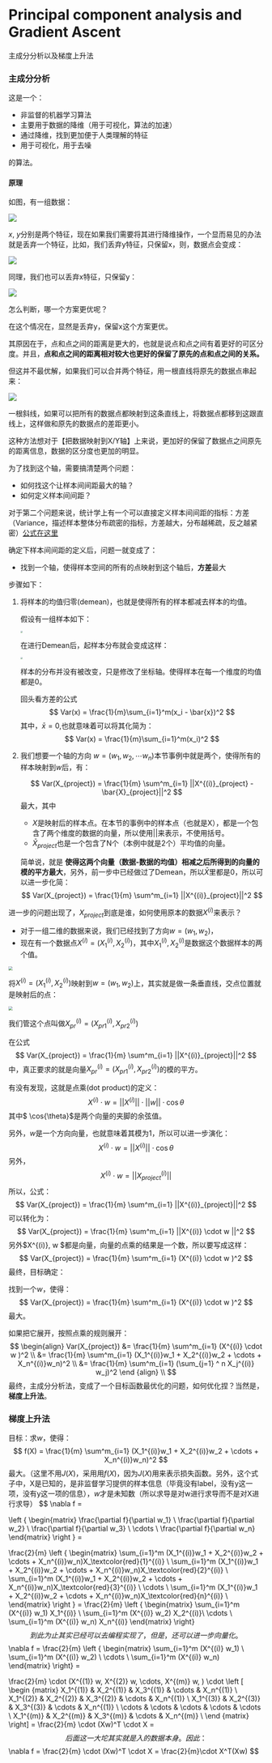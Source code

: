 # Principal component analysis and Gradient Ascent

主成分分析以及梯度上升法

### 主成分分析

这是一个：

* 非监督的机器学习算法
* 主要用于数据的降维（用于可视化，算法的加速）
* 通过降维，找到更加便于人类理解的特征
* 用于可视化，用于去噪

的算法。

#### 原理

如图，有一组数据：

<p style="align:center"><img src="./pngs/PCAAndGradientAscent_01.png" style="zoom:100%; "/></p>

$x$, $y$分别是两个特征，现在如果我们需要将其进行降维操作，一个显而易见的办法就是丢弃一个特征，比如，我们丢弃y特征，只保留x，则，数据点会变成：

<p style="align:center"><img src="./pngs/PCAAndGradientAscent_02.png" style="zoom:100%; "/></p>

同理，我们也可以丢弃x特征，只保留y：

<p style="align:center"><img src="./pngs/PCAAndGradientAscent_03.png" style="zoom:100%; "/></p>

怎么判断，哪一个方案更优呢？

在这个情况在，显然是丢弃y，保留x这个方案更优。

其原因在于，点和点之间的距离是更大的，也就是说点和点之间有着更好的可区分度。并且，**点和点之间的距离相对较大也更好的保留了原先的点和点之间的关系。**

但这并不最优解，如果我们可以合并两个特征，用一根直线将原先的数据点串起来：

<p style="align:center"><img src="./pngs/PCAAndGradientAscent_04.png" style="zoom:100%; "/></p>

一根斜线，如果可以把所有的数据点都映射到这条直线上，将数据点都移到这跟直线上，这样做和原先的数据点的差距更小。

这种方法想对于【把数据映射到X/Y轴】上来说，更加好的保留了数据点之间原先的距离信息，数据的区分度也更加的明显。

为了找到这个轴，需要搞清楚两个问题：

* 如何找这个让样本间间距最大的轴？
* 如何定义样本间间距？ 

对于第二个问题来说，统计学上有一个可以直接定义样本间间距的指标：方差（Variance，描述样本整体分布疏密的指标，方差越大，分布越稀疏，反之越紧密）[公式在这里](./01-Basic_knowledge.md)

确定下样本间间距的定义后，问题一就变成了：

* 找到一个轴，使得样本空间的所有的点映射到这个轴后，**方差**最大

步骤如下：

1. 将样本的均值归零(demean)，也就是使得所有的样本都减去样本的均值。

   假设有一组样本如下：

   <p style="align:center"><img src="./pngs/PCAAndGradientAscent_05.jpg" style="zoom:25%; "/></p>

   在进行Demean后，起样本分布就会变成这样：

   <p style="align:center"><img src="./pngs/PCAAndGradientAscent_06.jpg" style="zoom:25%; "/></p>

   样本的分布并没有被改变，只是修改了坐标轴。使得样本在每一个维度的均值都是0。

   回头看方差的公式
   $$
   Var(x) = \frac{1}{m}\sum_{i=1}^m(x_i - \bar{x})^2
   $$
   其中，$\bar{x} = 0$,也就意味着可以将其化简为：
   $$
   Var(x) = \frac{1}{m}\sum_{i=1}^m(x_i)^2
   $$

2. 我们想要一个轴的方向  $w = (w_1, w_2, \cdots w_n)$本节事例中就是两个，使得所有的样本映射到$w$后，有：

   $$
   Var(X_{project}) = \frac{1}{m} \sum^m_{i=1} ||X^{(i)}_{project} -\bar{X}_{project}||^2
   $$
   最大，其中

   * $X$是映射后的样本点。在本节的事例中的样本点（也就是X），都是一个包含了两个维度的数据的向量，所以使用$||$来表示，不使用括号。
   * $\bar{X}_{project}$也是一个包含了N个（本例中就是2个）平均值的向量。

   简单说，就是 **使得这两个向量（数据-数据的均值）相减之后所得到的向量的模的平方最大**，另外，前一步中已经做过了Demean，所以$\bar{X}$里都是0，所以可以进一步化简：
   $$
   Var(X_{project}) = \frac{1}{m} \sum^m_{i=1} ||X^{(i)}_{project}||^2
   $$


进一步的问题出现了，$X_{project}$到底是谁，如何使用原本的数据$X^{(i)}$来表示？



* 对于一组二维的数据来说，我们已经找到了方向$w = (w_1, w_2)$，
* 现在有一个数据点$X^{(i)} = (X_1^{(i)}, X_2^{(i)})$，其中$X_1^{(i)}, X_2^{(i)}$是数据这个数据样本的两个值。

<p style="align:center"><img src="./pngs/PCAAndGradientAscent_07.jpeg" style="zoom:50%; "/></p>

将$X^{(i)} = (X_1^{(i)}, X_2^{(i)})$映射到$w = (w_1, w_2)$上，其实就是做一条垂直线，交点位置就是映射后的点：

<p style="align:center"><img src="./pngs/PCAAndGradientAscent_08.jpeg" style="zoom:50%; "/></p>

我们管这个点叫做$X^{(i)}_{pr} = (X^{(i)}_{pr1},X^{(i)}_{pr2})$

在公式
$$
Var(X_{project}) = \frac{1}{m} \sum^m_{i=1} ||X^{(i)}_{project}||^2
$$
中，真正要求的就是向量$X^{(i)}_{pr} = (X^{(i)}_{pr1},X^{(i)}_{pr2})$的模的平方。

有没有发现，这就是点乘(dot product)的定义：
$$
X^{(i)} \cdot w = ||X^{(i)}|| \cdot ||w|| \cdot \cos{\theta}
$$
其中$ \cos{\theta}$是两个向量的夹脚的余弦值。

另外，$w$是一个方向向量，也就意味着其模为1，所以可以进一步演化：
$$
X^{(i)} \cdot w = ||X^{(i)}||\cdot \cos{\theta}
$$
另外，
$$
X^{(i)} \cdot w  = ||X^{(i)}_{project}||
$$
所以，公式：
$$
Var(X_{project}) = \frac{1}{m} \sum^m_{i=1} ||X^{(i)}_{project}||^2
$$
可以转化为：
$$
Var(X_{project}) = \frac{1}{m} \sum^m_{i=1} ||X^{(i)} \cdot w ||^2
$$
另外$X^{(i)}, w $都是向量，向量的点乘的结果是一个数，所以要写成这样：
$$
Var(X_{project}) = \frac{1}{m} \sum^m_{i=1} (X^{(i)} \cdot w )^2
$$
最终，目标确定：

找到一个$w$，使得：
$$
Var(X_{project}) = \frac{1}{m} \sum^m_{i=1} (X^{(i)} \cdot w )^2
$$
最大。

如果把它展开，按照点乘的规则展开：
$$
\begin{align}
Var(X_{project}) 	&= \frac{1}{m} \sum^m_{i=1} (X^{(i)} \cdot w )^2 \\
								 	&= \frac{1}{m} \sum^m_{i=1} (X_1^{(i)}w_1 + X_2^{(i)}w_2 + \cdots + X_n^{(i)}w_n)^2 \\
								 	&= \frac{1}{m} \sum^m_{i=1} (\sum_{j=1} ^ n X_j^{(i)} w_j)^2
\end {align} \\
$$
最终，主成分分析法，变成了一个目标函数最优化的问题，如何优化捏？当然是，**梯度上升法**。

### 梯度上升法

目标：求$w$，使得：
$$
f(X) = \frac{1}{m} \sum^m_{i=1} (X_1^{(i)}w_1 + X_2^{(i)}w_2 + \cdots + X_n^{(i)}w_n)^2
$$
最大。（这里不用$J(X)$，采用用$f(X)$，因为$J(X)$用来表示损失函数。另外，这个式子中，X是已知的，是非监督学习提供的样本信息（毕竟没有label，没有y这一项，没有y这一项的信息），$w$才是未知数（所以求导是对w进行求导而不是对X进行求导）
$$
\nabla f = 

\left \{
  \begin{matrix}
    \frac{\partial f}{\partial w_1} \\
    \frac{\partial f}{\partial w_2} \\
    \frac{\partial f}{\partial w_3} \\
    \cdots \\
    \frac{\partial f}{\partial w_n}
  \end{matrix}
\right \} = 

\frac{2}{m}
\left \{
  \begin{matrix}
  	\sum_{i=1}^m (X_1^{(i)}w_1 + X_2^{(i)}w_2 + \cdots + X_n^{(i)}w_n)X_\textcolor{red}{1}^{(i)} \\
  	\sum_{i=1}^m (X_1^{(i)}w_1 + X_2^{(i)}w_2 + \cdots + X_n^{(i)}w_n)X_\textcolor{red}{2}^{(i)} \\
  	\sum_{i=1}^m (X_1^{(i)}w_1 + X_2^{(i)}w_2 + \cdots + X_n^{(i)}w_n)X_\textcolor{red}{3}^{(i)} \\
  	\cdots \\
  	\sum_{i=1}^m (X_1^{(i)}w_1 + X_2^{(i)}w_2 + \cdots + X_n^{(i)}w_n)X_\textcolor{red}{n}^{(i)} \\
  \end{matrix}
\right \} = 
\frac{2}{m}
\left \{ 
	\begin{matrix}
		\sum_{i=1}^m (X^{(i)} w_1) X_1^{(i)} \\
		\sum_{i=1}^m (X^{(i)} w_2) X_2^{(i)}\\
		\cdots \\
		\sum_{i=1}^m (X^{(i)} w_n) X_n^{(i)}
	\end{matrix}
\right\}
$$
到此为止其实已经可以去编程实现了，但是，还可以进一步向量化。
$$
\nabla f = 
\frac{2}{m}
\left \{ 
	\begin{matrix}
		\sum_{i=1}^m (X^{(i)} w_1) \\
		\sum_{i=1}^m (X^{(i)} w_2) \\
		\cdots \\
		\sum_{i=1}^m (X^{(i)} w_n)
	\end{matrix}
\right\} =
	
\frac{2}{m} \cdot (X^{(1)} w, X^{(2)} w, \cdots, X^{(m)} w, ) \cdot
\left [
\begin {matrix}
	X_1^{(1)} & X_2^{(1)} & X_3^{(1)} & \cdots & X_n^{(1)} \\
	X_1^{(2)} & X_2^{(2)} & X_3^{(2)} & \cdots & X_n^{(1)} \\
	X_1^{(3)} & X_2^{(3)} & X_3^{(3)} & \cdots & X_n^{(1)} \\
	\cdots & \cdots & \cdots & \cdots & \cdots \\ 
	X_1^{(m)} & X_2^{(m)} & X_3^{(m)} & \cdots & X_n^{(m)} \\
\end {matrix}
\right] = 
\frac{2}{m} \cdot (Xw)^T \cdot X =
$$
后面这一大坨其实就是入的数据本身。因此：
$$
\nabla f = \frac{2}{m} \cdot (Xw)^T \cdot X = \frac{2}{m}\cdot X^T(Xw)
$$
